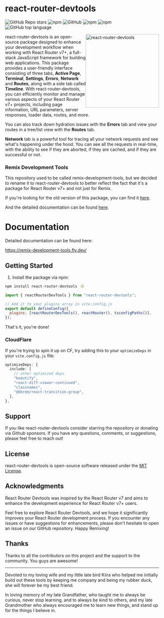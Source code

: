 <!-- <p align="center">
<img src="./assets/remix-dev-tools.png" style="display: block; margin: 0 auto;" align="middle" height="240" alt="react-router-devtools"  />
</p> -->

# react-router-devtools

![GitHub Repo stars](https://img.shields.io/github/stars/forge-42/react-router-devtools?style=social)
![npm](https://img.shields.io/npm/v/react-router-devtools?style=plastic)
![GitHub](https://img.shields.io/github/license/forge-42/react-router-devtools?style=plastic)
![npm](https://img.shields.io/npm/dy/react-router-devtools?style=plastic)
![npm](https://img.shields.io/npm/dw/react-router-devtools?style=plastic)
![GitHub top language](https://img.shields.io/github/languages/top/forge-42/react-router-devtools?style=plastic)

<img src="./assets/rrd-mascott.png" style="display: block; margin: 0 auto;" align="right" height="240" alt="react-router-devtools"  />

react-router-devtools is an open-source package designed to enhance your development workflow when working with React Router v7+, a full-stack JavaScript framework for building web applications. This package provides a user-friendly interface consisting of three tabs, **Active Page**, **Terminal**, **Settings**, **Errors**, **Network** and **Routes**, along with a side tab called **Timeline**. With react-router-devtools, you can efficiently monitor and manage various aspects of your React Router v7+ projects, including page information, URL parameters, server responses, loader data, routes, and more.


You can also track down hydration issues with the **Errors** tab and view your routes in a tree/list view with the **Routes** tab.


**Network** tab is a powerful tool for tracing all your network requests and see what's happening under the hood. You can see all the requests in real-time, with the ability to see if they are aborted, if they are cached, and if they are successful or not.

### Remix Development Tools

This repository used to be called remix-development-tools, but we decided to rename it to react-router-devtools to better reflect the fact that it's a package for React Router v7+ and not just for Remix.

If you're looking for the old version of this package, you can find it [here](https://github.com/forge-42/react-router-devtools/tree/remix-development-tools).

And the detailed documentation can be found [here](https://remix-development-tools.fly.dev/).

# Documentation

Detailed documentation can be found here:

https://remix-development-tools.fly.dev/


## Getting Started

1. Install the package via npm:

```bash
npm install react-router-devtools -D
```

```js
import { reactRouterDevTools } from "react-router-devtools";

// Add it to your plugins array in vite.config.js
export default defineConfig({
  plugins: [reactRouterDevTools(), reactRouter(), tsconfigPaths()],
});
```

That's it, you're done!

### CloudFlare

If you're trying to spin it up on CF, try adding this to your `optimizeDeps` in your `vite.config.js` file:
```ts
optimizeDeps: {
  include: [
    // other optimized deps
    "beautify",
    "react-diff-viewer-continued",
    "classnames",
    "@bkrem/react-transition-group",
  ],
},
```

## Support

If you like react-router-devtools consider starring the repository or donating via Github sponsors. If you have any questions, comments, or suggestions, please feel free to reach out!

## License

react-router-devtools is open-source software released under the [MIT License](https://opensource.org/licenses/MIT).

## Acknowledgments

React Router Devtools was inspired by the React Router v7 and aims to enhance the development experience for React Router v7+ users.

Feel free to explore React Router Devtools, and we hope it significantly improves your React Router development process. If you encounter any issues or have suggestions for enhancements, please don't hesitate to open an issue on our GitHub repository. Happy Remixing!

## Thanks

Thanks to all the contributors on this project and the support to the community. You guys are awesome!

---

Devoted to my loving wife and my little late bird Kiira who helped me initially build out these tools by keeping me company and being my rubber duck, she will forever be my best friend.

In loving memory of my late Grandfather, who taught me to always be curious, never stop learning, and to always be kind to others, and my late Grandmother who always encouraged me to learn new things, and stand up for the things I believe in.
